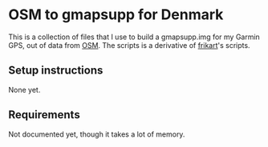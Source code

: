 OSM to gmapsupp for Denmark
===========================

This is a collection of files that I use to build a gmapsupp.img for my Garmin GPS, out of data from [OSM][]. The scripts is a derivative of [frikart][]'s scripts. 

[OSM]: http://www.openstreetmap.org
[frikart]: http://www.frikart.no

Setup instructions
------------------

None yet.

Requirements
------------

Not documented yet, though it takes a lot of memory.
